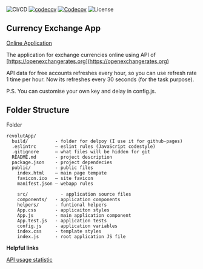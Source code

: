 ![CI/CD](https://github.com/ckomop0x/CurrencyExchangeApplication/workflows/CI/CD/badge.svg)
[![codecov](https://codecov.io/gh/ckomop0x/CurrencyExchangeApplication/branch/master/graph/badge.svg)](https://codecov.io/gh/ckomop0x/CurrencyExchangeApplication)
[![Codecov](https://img.shields.io/codecov/c/github/ckomop0x/CurrencyExchangeApplication)](https://codecov.io/gh/ckomop0x/CurrencyExchangeApplication)
![License](https://img.shields.io/github/license/ckomop0x/CurrencyExchangeApplication)

## Currency Exchange App

[Online Application](https://ckomop0x.github.io/CurrencyExchangeApplication)

The application for exchange currencies online using API of [https://openexchangerates.org](https://openexchangerates.org)

API data for free accounts refreshes every hour, so you can use refresh rate 1 time per hour. Now its refreshes every 30 seconds (for the task purpose).

P.S. You can customise your own key and delay in config.js.

## Folder Structure

Folder

```
revolutApp/
  build/          - folder for delpoy (I use it for github-pages)
  .eslintrc       – eslint rules (JavaScript codestyle)
  .gitignore      – what files will be hidden for git
  README.md       - project description
  package.json    - project dependecies
  public/         - public files
    index.html    – main page tempate
    favicon.ico   – site favicon
    manifest.json – webapp rules

	src/            - application source files
    components/   - application components
    helpers/      - funtional helpers
    App.css       - applicaiton styles
    App.js        - main application component
    App.test.js   - application tests
    config.js     - application variables
    index.css     - template styles
    index.js      - root application JS file
```

**Helpful links**

[API usage statistic](https://openexchangerates.org/account/usage)
